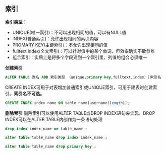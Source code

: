 ## 索引
**索引类型**：
* UNIQUE(唯一索引)：不可以出现相同的值，可以有NULL值
* INDEX(普通索引)：允许出现相同的索引内容
* PROMARY KEY(主键索引)：不允许出现相同的值
* fulltext index(全文索引)：可以针对值中的某个单词，但效率确实不敢恭维
* 组合索引：实质上是将多个字段建到一个索引里，列值的组合必须唯一


**创建索引**
```sql
ALTER TABLE 表名 ADD 索引类型 （unique,primary key,fulltext,index）[索引名]（字段名）
```
CREATE INDEX可用于对表增加普通索引或UNIQUE索引，可用于建表时创建索引。**索引名不可选。**
```sql
CREATE INDEX index_name ON table_name(username(length)); 
```

**删除索引**
删除索引可以使用ALTER TABLE或DROP INDEX语句来实现。DROP INDEX可以在ALTER TABLE内部作为一条语句处理
```sql
drop index index_name on table_name ;

alter table table_name drop index index_name ;

alter table table_name drop primary key ;
```
